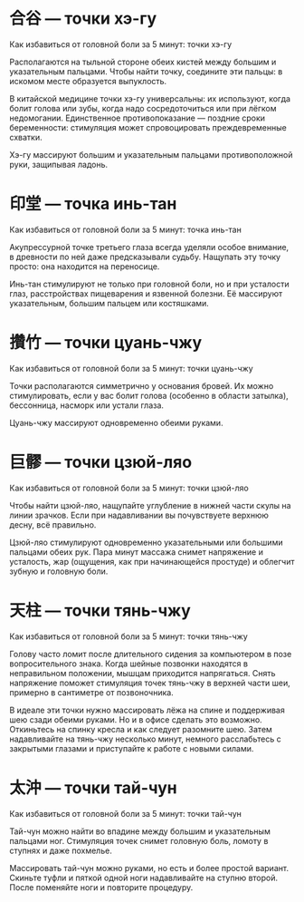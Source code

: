 # 合谷 — точки хэ-гу
Как избавиться от головной боли за 5 минут: точки хэ-гу

Располагаются на тыльной стороне обеих кистей между большим и указательным пальцами. Чтобы найти точку, соедините эти пальцы: в искомом месте образуется выпуклость.

В китайской медицине точки хэ-гу универсальны: их используют, когда болит голова или зубы, когда надо сосредоточиться или при лёгком недомогании. Единственное противопоказание — поздние сроки беременности: стимуляция может спровоцировать преждевременные схватки.

Хэ-гу массируют большим и указательным пальцами противоположной руки, защипывая ладонь.

# 印堂 — точка инь-тан
Как избавиться от головной боли за 5 минут: точка инь-тан

Акупрессурной точке третьего глаза всегда уделяли особое внимание, в древности по ней даже предсказывали судьбу. Нащупать эту точку просто: она находится на переносице.

Инь-тан стимулируют не только при головной боли, но и при усталости глаз, расстройствах пищеварения и язвенной болезни. Её массируют указательным, большим пальцем или костяшками.


# 攢竹 — точки цуань-чжу
Как избавиться от головной боли за 5 минут: точки цуань-чжу

Точки располагаются симметрично у основания бровей. Их можно стимулировать, если у вас болит голова (особенно в области затылка), бессонница, насморк или устали глаза.

Цуань-чжу массируют одновременно обеими руками.

# 巨髎 — точки цзюй-ляо
Как избавиться от головной боли за 5 минут: точки цзюй-ляо

Чтобы найти цзюй-ляо, нащупайте углубление в нижней части скулы на линии зрачков. Если при надавливании вы почувствуете верхнюю десну, всё правильно.

Цзюй-ляо стимулируют одновременно указательными или большими пальцами обеих рук. Пара минут массажа снимет напряжение и усталость, жар (ощущения, как при начинающейся простуде) и облегчит зубную и головную боли.

# 天柱 — точки тянь-чжу
Как избавиться от головной боли за 5 минут: точки тянь-чжу

Голову часто ломит после длительного сидения за компьютером в позе вопросительного знака. Когда шейные позвонки находятся в неправильном положении, мышцам приходится напрягаться. Снять напряжение поможет стимуляция точек тянь-чжу в верхней части шеи, примерно в сантиметре от позвоночника.

В идеале эти точки нужно массировать лёжа на спине и поддерживая шею сзади обеими руками. Но и в офисе сделать это возможно. Откиньтесь на спинку кресла и как следует разомните шею. Затем надавливайте на тянь-чжу несколько минут, немного расслабьтесь с закрытыми глазами и приступайте к работе с новыми силами.

# 太沖 — точки тай-чун
Как избавиться от головной боли за 5 минут: точки тай-чун

Тай-чун можно найти во впадине между большим и указательным пальцами ног. Стимуляция точек снимет головную боль, ломоту в ступнях и даже похмелье.

Массировать тай-чун можно руками, но есть и более простой вариант. Скиньте туфли и пяткой одной ноги надавливайте на ступню второй. После поменяйте ноги и повторите процедуру.

